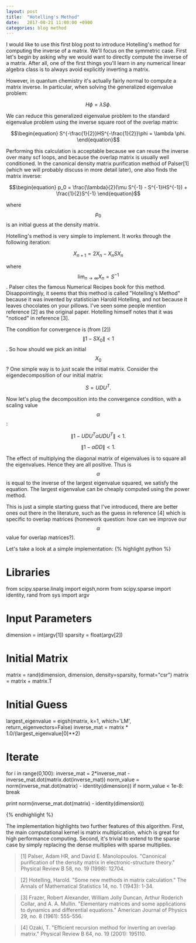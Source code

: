```yaml
---
layout: post
title:  "Hotelling's Method"
date:   2017-08-21 11:00:00 +0900
categories: blog method
---
```


I would like to use this first blog post to introduce Hotelling's method
for computing the inverse of a matrix. We'll focus on the symmetric case.
First let's begin by asking why
we would want to directly compute the inverse of a matrix. After all,
one of the first things you'll learn in any numerical linear algebra class
is to always avoid explicitly inverting a matrix.

However, in quantum chemistry it's actually fairly normal to compute
a matrix inverse. In particular, when solving the generalized eigenvalue
problem:

$$\begin{equation}H\phi = \lambda S \phi.\end{equation}$$

We can reduce this generalized eigenvalue problem to the standard eigenvalue
problem using the inverse square root of the overlap matrix:

$$\begin{equation}
S^{-\frac{1}{2}}HS^{-\frac{1}{2}}\phi = \lambda \phi.
\end{equation}$$

Performing this calculation is acceptable because we can reuse the inverse
over many scf loops, and because the overlap matrix is usually well conditioned.
In the canonical density matrix purification method of Palser[1] (which
we will probably discuss in more detail later), one also finds the matrix
inverse:

$$\begin{equation}
p_0 = \frac{\lambda}{2}(\mu S^{-1} - S^{-1}HS^{-1}) + \frac{1}{2}S^{-1}
\end{equation}$$

where $$p_0$$ is an initial guess at the density matrix.

Hotelling's method is very simple to implement. It works through the
following iteration:

$$\begin{equation}
X_{n+1} = 2X_{n} - X_{n}SX_{n}
\end{equation}$$

where $$\lim_{n \to \infty} X_n = S^{-1}$$. Palser cites the famous Numerical
Recipes book for this method. Disappointingly, it seems that this method
is called "Hotelling's Method" because it was invented by statistician Harold
Hotelling, and not because it leaves chocolates on your pillows. I've seen some
people mention reference [2] as the original paper. Hotelling himself notes that
it was "noticed" in reference [3].

The condition for convergence is (from [2]) $$ \|1 - SX_0 \| < 1$$. So
how should we pick an initial $$X_0$$? One simple way is to just scale the
initial matrix. Consider the eigendecomposition of our initial matrix:

$$\begin{equation}
S = UDU^T.
\end{equation}$$

Now let's plug the decomposition into the convergence condition, with a
scaling value $$\alpha$$:

$$\begin{equation}
\|1 - UDU^T\alpha UDU^T \| < 1.
\end{equation}$$

$$\begin{equation}
\|1 - \alpha DD \| < 1.
\end{equation}$$

The effect of multiplying the diagonal matrix of eigenvalues is to square all
the eigenvalues. Hence they are all positive. Thus is $$\alpha$$ is equal
to the inverse of the largest eigenvalue squared, we satisfy the equation.
The largest eigenvalue can be cheaply computed using the power method.

This is just a simple starting guess that I've introduced, there are better ones
out there in the literature, such as the guess in reference [4] which is
specific to overlap matrices (homework question: how can we improve our
$$\alpha$$ value for overlap matrices?).

Let's take a look at a simple implementation:
{% highlight python %}
# Libraries
from scipy.sparse.linalg import eigsh,norm
from scipy.sparse import identity, rand
from sys import argv

# Input Parameters
dimension = int(argv[1])
sparsity = float(argv[2])

# Initial Matrix
matrix = rand(dimension, dimension, density=sparsity, format="csr")
matrix = matrix + matrix.T

# Initial Guess
largest_eigenvalue = eigsh(matrix, k=1, which='LM',
  return_eigenvectors=False)
inverse_mat = matrix * 1.0/(largest_eigenvalue[0]**2)

# Iterate
for i in range(0,100):
  inverse_mat = 2*inverse_mat - \
    inverse_mat.dot(matrix.dot(inverse_mat))
  norm_value = norm(inverse_mat.dot(matrix) - identity(dimension))
  if norm_value < 1e-8:
    break

print norm(inverse_mat.dot(matrix) - identity(dimension))

{% endhighlight %}

The implementation highlights two further features of this algorithm. First,
the main computational kernel is matrix multiplication, which is great for
high performance computing. Second, it's trivial to extend to the sparse case
by simply replacing the dense multiplies with sparse multiplies.

> [1] Palser, Adam HR, and David E. Manolopoulos. "Canonical purification of the
> density matrix in electronic-structure theory." Physical Review B 58, no. 19
> (1998): 12704.

> [2] Hotelling, Harold. "Some new methods in matrix calculation." The Annals
> of Mathematical Statistics 14, no. 1 (1943): 1-34.

> [3] Frazer, Robert Alexander, William Jolly Duncan, Arthur Roderich Collar,
> and A. A. Mullin. "Elementary matrices and some applications to dynamics and
> differential equations." American Journal of Physics 29, no. 8 (1961): 555-556.

> [4] Ozaki, T. "Efficient recursion method for inverting an overlap matrix."
> Physical Review B 64, no. 19 (2001): 195110.
